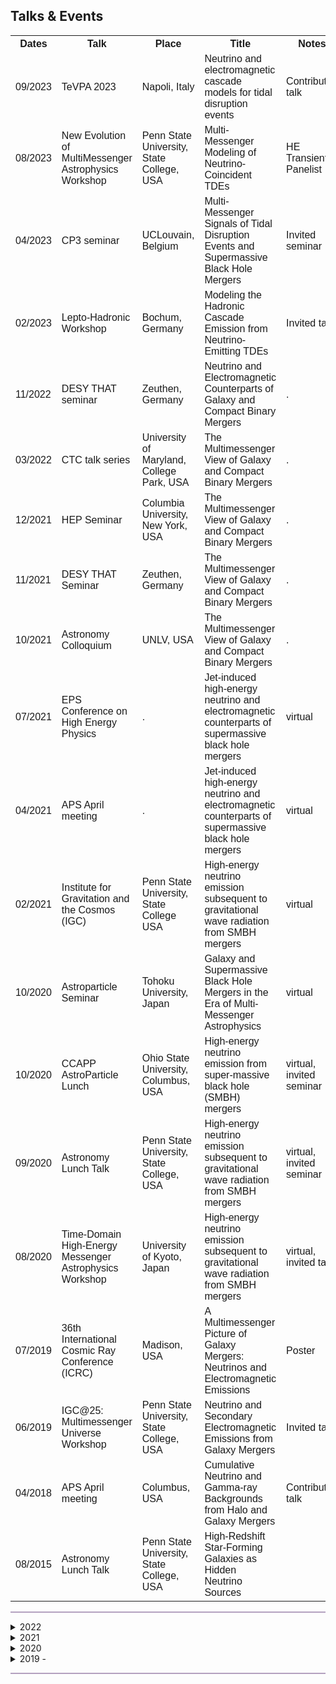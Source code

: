 <html>
<head>
<style>
table {
  font-family: arial, sans-serif;
  width: 100%;
}

td, th {
  border: 1px solid #dddddd;
  text-align: left;
  padding: 8px;
}

</style>
</head>
<body>

<h2>Talks & Events</h2>

<table>
  <tr>
    <th>Dates</th>
    <th>Talk</th>
    <th>Place</th>
    <th>Title</th>
    <th>Notes</th>
  </tr>
  <tr>
    <td>09/2023</td>
    <td>TeVPA 2023</td>
    <td>Napoli, Italy</td>
    <td>Neutrino and electromagnetic cascade models for tidal
disruption events</td>
    <td>Contributed talk</td>
  </tr>
  <tr>
    <td>08/2023</td>
    <td>New Evolution of MultiMessenger Astrophysics Workshop</td>
    <td>Penn State University, State College, USA</td>
    <td>Multi-Messenger Modeling of Neutrino-Coincident TDEs</td>
    <td>HE Transients Panelist</td>
  </tr>
    <tr>
    <td>04/2023</td>
    <td>CP3 seminar</td>
    <td>UCLouvain, Belgium</td>
    <td>Multi-Messenger Signals of Tidal Disruption Events and Supermassive Black Hole Mergers</td>
    <td>Invited seminar</td>
  </tr>
  <tr>
    <td>02/2023</td>
    <td>Lepto-Hadronic Workshop</td>
    <td>Bochum, Germany</td>
    <td>Modeling the Hadronic Cascade Emission from Neutrino-Emitting TDEs</td>
    <td>Invited talk</td>
  </tr>
  <tr>
    <td>11/2022</td>
    <td>DESY THAT seminar</td>
    <td>Zeuthen, Germany</td>
    <td>Neutrino and Electromagnetic Counterparts of Galaxy and Compact Binary Mergers</td>
    <td> . </td>
  </tr>
  <tr>
    <td>03/2022</td>
    <td>CTC talk series</td>
    <td>University of Maryland, College Park, USA</td>
    <td>The Multimessenger View of Galaxy and Compact Binary Mergers</td>
    <td> . </td>
  </tr>
  <tr>
    <td>12/2021</td>
    <td>HEP Seminar</td>
    <td>Columbia University, New York, USA</td>
    <td>The Multimessenger View of Galaxy and Compact Binary Mergers</td>
    <td> . </td>
  </tr>
  <tr>
    <td>11/2021</td>
    <td>DESY THAT Seminar</td>
    <td>Zeuthen, Germany</td>
    <td>The Multimessenger View of Galaxy and Compact Binary Mergers</td>
    <td> . </td>
  </tr>
  <tr>
    <td>10/2021</td>
    <td>Astronomy Colloquium</td>
    <td>UNLV, USA</td>
    <td>The Multimessenger View of Galaxy and Compact Binary Mergers</td>
    <td> . </td>
  </tr>
  <tr>
    <td>07/2021</td>
    <td>EPS Conference on High Energy Physics</td>
    <td> . </td>
    <td>Jet-induced high-energy neutrino and
electromagnetic counterparts of supermassive black hole mergers</td>
    <td> virtual </td>
  </tr>
  <tr>
    <td>04/2021</td>
    <td>APS April meeting</td>
    <td> . </td>
    <td>Jet-induced high-energy neutrino and electromagnetic
counterparts of supermassive black hole mergers</td>
    <td> virtual </td>
  </tr>
  <tr>
    <td>02/2021</td>
    <td>Institute for Gravitation and the Cosmos (IGC)</td>
    <td> Penn State University, State College USA </td>
    <td>High-energy
neutrino emission subsequent to gravitational wave radiation from SMBH mergers</td>
    <td> virtual </td>
  </tr>
  <tr>
    <td>10/2020</td>
    <td>Astroparticle Seminar</td>
    <td>Tohoku University, Japan </td>
    <td>Galaxy and Supermassive Black Hole Mergers in the Era of Multi-Messenger Astrophysics</td>
    <td> virtual </td>
  </tr>
  <tr>
    <td>10/2020</td>
    <td>CCAPP AstroParticle Lunch</td>
    <td> Ohio State University, Columbus, USA</td>
    <td>High-energy neutrino emission from super-massive black hole (SMBH) mergers</td>
    <td> virtual, invited seminar </td>
  </tr>
  <tr>
    <td>09/2020</td>
    <td>Astronomy Lunch Talk </td>
    <td> Penn State University, State College, USA</td>
    <td>High-energy neutrino emission subsequent to gravitational wave radiation from SMBH mergers</td>
    <td> virtual, invited seminar </td>
  </tr>
  <tr>
    <td>08/2020</td>
    <td>Time-Domain High-Energy Messenger Astrophysics Workshop</td>
    <td>University of Kyoto, Japan</td>
    <td>High-energy neutrino emission subsequent to gravitational wave radiation from SMBH mergers</td>
    <td> virtual, invited talk </td>
  </tr>
  <tr>
    <td>07/2019</td>
    <td> 36th International Cosmic Ray Conference (ICRC)</td>
    <td>Madison, USA</td>
    <td>A Multimessenger Picture of Galaxy Mergers: Neutrinos and Electromagnetic Emissions</td>
    <td> Poster </td>
  </tr>
  <tr>
    <td>06/2019</td>
    <td> IGC@25: Multimessenger Universe Workshop</td>
    <td>Penn State University, State College, USA</td>
    <td>Neutrino and Secondary Electromagnetic Emissions from Galaxy Mergers</td>
    <td> Invited talk</td>
  </tr>
  <tr>
    <td>04/2018</td>
    <td>APS April meeting</td>
    <td>Columbus, USA</td>
    <td>Cumulative Neutrino and Gamma-ray
Backgrounds from Halo and Galaxy Mergers</td>
    <td> Contributed talk</td>
  </tr>
  <tr>
    <td>08/2015</td>
    <td>Astronomy Lunch Talk</td>
    <td>Penn State University, State College, USA</td>
    <td>High-Redshift Star-Forming Galaxies as Hidden Neutrino Sources</td>
    <td> </td>
  </tr>
</table>

</body>
</html>


   
<hr style="height:2px;border-width:0;color:gray;background-color:#B3A1BF">

<details><summary>2022</summary>
 <ul>
   
<li> December 23 - January 1, 2023 <br /> Happy Holidays!</li>

<li> December 16<br />
DESY Astroparticle (AP) Morning Show & Christmas Lunch</li>

<li> December 14<br />
THAT group meeting - lead TDE AT2022cmc discussion</li>

<li> November 11<br />
The paper with B. Theodore Zhang et al is submitted to [arXiv](https://arxiv.org/abs/2211.05754).</li>

<li> November 09<br />
Seminar talk at THAT meeting</li>

<li> October 09<br />
Fermi GBM and Swift XRT/BAT detected the brightest GRB 221009A.</li>

<li> October 01<br />
Move to Zeuthen, Germany and start my postdoctoral position at DESY.</li>

<li> August 13 <br />
Penn State Summer 2022 Commencement ceremonies. </li>

<li> July 13-16<br />
AstroFest!</li>

<li> June 28<br />
My PhD dissertation is approved by the Committee and the Graduate School.</li>

<li> June 17 <br />
Our SGRB paper with Kohta, Peter, Imre, Dafne, and Asaf has now been published in ApJ, and is available at https://doi.org/10.3847/1538-4357/ac6ddf.</li>

<li> April 19, 10 am (EDT) <br />
PhD defense (hybrid: Davey Lab 339 and zoom link TBD)</li>

<li> ~~April 10 - APS April meeting, New York City (cancelled)~~</li>

<li> March 16 <br />
CTC talk series, University of Maryland</li>
   
</ul>
</details>

<details><summary>2021</summary>
 <ul>
<li> 12/2021 - HEP seminar, Columbia University [<a href="https://yuan-cc.github.io/files/columbia_slides.pdf">Slides</a>]</li>
<li> 11/2021 - talk, THAT seminar, DESY (virtual)</li>
<li> 10/2021 - talk, astronomy colloquium, UNLV (virtual)</li>
<li> 07/2021 - contributed talk, European Physical Society Conference on High Energy Physics (EPS-HEP)</li>
<li> 04/2021 - contributed talk, APS April Meeting (virtual)</li>
   </ul>
</details>

<details><summary>2020</summary>
  <ul>
   <li>10/2020 - CCAPP AstroParticle Lunch, OSU (virtual) </li>
   <li>10/2020 - astronomical seminar, Tohoku University, Japan (virtual)</li> 
   <li>09/2020 - lunch talk, Dept. of Astronomy & Astrophysics, Penn State </li>
   <li>08/2020 - contributed taik, Time-Domain High-Energy Messenger Astrophysics Workshop, University of Kyoto, Japan</li>
   </ul>
</details>

<details><summary>2019 - </summary>
 <ul>
<li>07/2019 - (poster)36th International Cosmic Ray Conference (ICRC), Madison, WI</li>
<li>06/2019 - contributed talk, IGC@25: Multimessenger Universe Workshop, State College, PA</li>
<li>04/2018 - passed the Doctoral Comprehensive Exam </li>
<li>01/2018 - contributed talk, APS April meeting, Columbus, OH</li>
<li>10/2016 - passed the candidancy exam </li>
<li>06/2016 - obtained B.Sc. of Astronomy from Nanjing University</li>
<li>08/2015 - lunch talk, Dept. of Astronomy & Astrophysics, Penn State</li>
<li>07/2015 - REU internship, host institute: Dept. of Astronomy & Astrophysics, Penn State</li>

  </ul>
</details>

<hr style="height:2px;border-width:0;color:gray;background-color:#B3A1BF">


